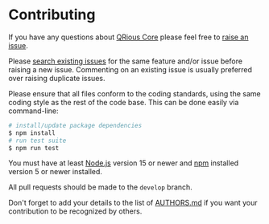 # Contributing

If you have any questions about [QRious Core](https://github.com/LeoDog896/scannable) please feel free to
[raise an issue](https://github.com/LeoDog896/scannable/issues/new).

Please [search existing issues](https://github.com/LeoDog896/scannable/issues) for the same feature and/or issue before
raising a new issue. Commenting on an existing issue is usually preferred over raising duplicate issues.

Please ensure that all files conform to the coding standards, using the same coding style as the rest of the code base.
This can be done easily via command-line:

``` bash
# install/update package dependencies
$ npm install
# run test suite
$ npm run test
```

You must have at least [Node.js](https://nodejs.org) version 15 or newer and [npm](https://npmjs.com) installed version 5
or newer installed.

All pull requests should be made to the `develop` branch.

Don't forget to add your details to the list of
[AUTHORS.md](https://github.com/LeoDog896/scannable/blob/master/AUTHORS.md) if you want your contribution to be
recognized by others.
